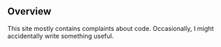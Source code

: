 ## Overview

This site mostly contains complaints about code. Occasionally, I might
accidentally write something useful.
